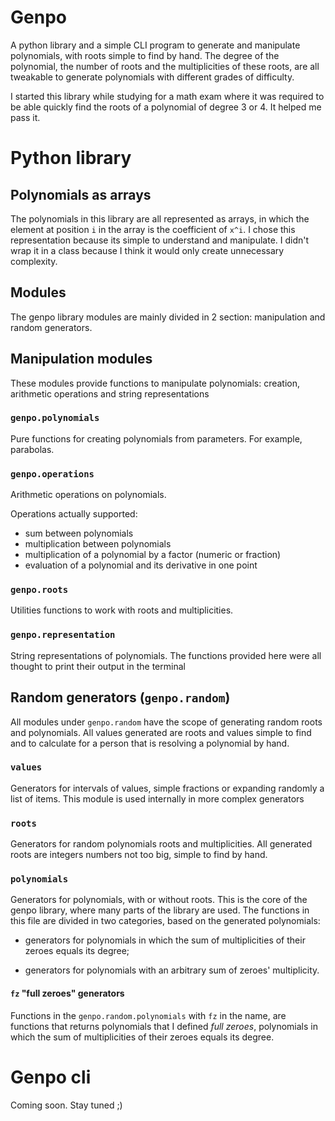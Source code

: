 # Genpo

A python library and a simple CLI program to generate and manipulate polynomials, with roots simple to find by hand. The degree of the polynomial, the number of roots and the multiplicities of these roots, are all tweakable to generate polynomials with different grades of difficulty.

I started this library while studying for a math exam where it was required to be able quickly find the roots of a polynomial of degree 3 or 4. It helped me pass it.

# Python library

## Polynomials as arrays

The polynomials in this library are all represented as arrays, in which the element at position `i` in the array is the coefficient of `x^i`.  I chose this representation because its simple to understand and manipulate. I didn't wrap it in a class because I think it would only create unnecessary complexity.

## Modules

The genpo library modules are mainly divided in 2 section: manipulation and random generators.

## Manipulation modules

These modules provide functions to manipulate polynomials: creation, arithmetic operations and string representations

### `genpo.polynomials`

Pure functions for creating polynomials from parameters. For example, parabolas.

### `genpo.operations`

Arithmetic operations on polynomials.

Operations actually supported:

- sum between polynomials
- multiplication between polynomials
- multiplication of a polynomial by a factor (numeric or fraction)
- evaluation of a polynomial and its derivative in one point

### `genpo.roots`

Utilities functions to work with roots and multiplicities.

### `genpo.representation`

String representations of polynomials. The functions provided here were all thought to print their output in the terminal

## Random generators (`genpo.random`)

All modules under `genpo.random` have the scope of generating random roots and polynomials. All values generated are roots  and values simple to find and to calculate for a person that is resolving a polynomial by hand.

### `values`

Generators for intervals of values, simple fractions or expanding randomly a list of items. This module is used internally in more complex generators

### `roots`

Generators for random polynomials roots and multiplicities. All generated roots are integers numbers not too big, simple to find by hand.

### `polynomials`

Generators for polynomials, with or without roots. This is the core of the genpo library, where many parts of the library are used. The functions in this file are divided in two categories, based on the generated polynomials: 

- generators for polynomials in which the sum of multiplicities of their zeroes equals its degree;

- generators for polynomials with an arbitrary sum of zeroes' multiplicity.

#### `fz` "full zeroes" generators

Functions in the `genpo.random.polynomials` with `fz` in the name, are functions that returns polynomials that I defined *full zeroes*, polynomials in which the sum of multiplicities of their zeroes equals its degree.

# Genpo cli

Coming soon. Stay tuned ;)
